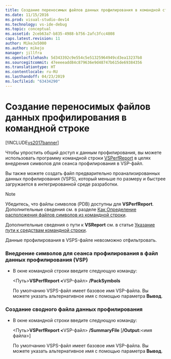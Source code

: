 ```yaml
---
title: Создание переносимых файлов данных профилирования в командной строке | Документы Майкрософт
ms.date: 11/15/2016
ms.prod: visual-studio-dev14
ms.technology: vs-ide-debug
ms.topic: conceptual
ms.assetid: 2ceb63a7-b835-4988-b756-2afc3fcc4808
caps.latest.revision: 11
author: MikeJo5000
ms.author: mikejo
manager: jillfra
ms.openlocfilehash: 5d343392c9e554c5e51325964949cd3ea13237b8
ms.sourcegitcommit: 47eeeeadd84c879636e9d48747b615de69384356
ms.translationtype: HT
ms.contentlocale: ru-RU
ms.lasthandoff: 04/23/2019
ms.locfileid: "63434290"
---
```

# <a name="creating-portable-profiling-data-files-from-the-command-line"></a>Создание переносимых файлов данных профилирования в командной строке
[!INCLUDE[vs2017banner](../includes/vs2017banner.md)]

Чтобы упростить общий доступ к данным профилирования, вы можете использовать программу командной строки [VSPerfReport](../profiling/vsperfreport.md) в целях внедрения символов для сеанса профилирования в VSP-файл.  
  
 Вы также можете создать файл предварительно проанализированных данных профилирования (VSPS), который меньше по размеру и быстрее загружается в интегрированной среде разработки.  
  
> [!NOTE]
> Убедитесь, что файлы символов (PDB) доступны для **VSPerfReport**. Дополнительные сведения см. в разделе [Как Определение расположения файлов символов из командной строки](../profiling/how-to-specify-symbol-file-locations-from-the-command-line.md).  
>   
> Дополнительные сведения о пути к **VSReport** см. в статье [Указание пути к средствам командной строки](../profiling/specifying-the-path-to-profiling-tools-command-line-tools.md).  
>   
> Данные профилирования в VSPS-файле невозможно отфильтровать.  
  
### <a name="to-embed-the-symbols-for-a-profiling-run-into-a-profiling-data-vsp-file"></a>Внедрение символов для сеанса профилирования в файл данных профилирования (VSP)  
  
- В окне командной строки введите следующую команду:  
  
   \<Путь><strong>VSPerfReport \<</strong>VSP-файл> **/PackSymbols**  
  
   По умолчанию VSPS-файл имеет базовое имя VSP-файла. Вы можете указать альтернативное имя с помощью параметра **Вывод**.  
  
### <a name="to-create-a-summary-profiling-data-file"></a>Создание сводного файла данных профилирования  
  
- В окне командной строки введите следующую команду:  
  
   \<Путь><strong>VSPerfReport \<</strong>VSP-файл> **/SummaryFile** [**/Output:**\<имя файла>]  
  
   По умолчанию VSPS-файл имеет базовое имя VSP-файла. Вы можете указать альтернативное имя с помощью параметра **Вывод**.
